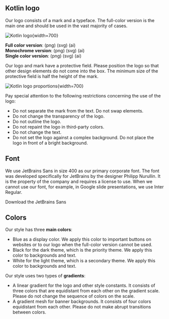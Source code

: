 [//]: # (title: Brand assets)

## Kotlin logo

Our logo consists of a mark and a typeface. The full-color version is the main one and should be used in the vast majority of cases.

![Kotlin logo](kotlin-logo.png){width=700}

**Full color version**: (png) (svg) (ai)  
**Monochrome version**: (png) (svg) (ai)  
**Single color version**: (png) (svg) (ai)

<!-- TODO: add links to files -->

Our logo and mark have a protective field. Please position the logo so that other design elements do not come into the box. The minimum size of the protective field is half the height of the mark.

![Kotlin logo proportions](kotlin-logo-guidelines.png){width=700}

Pay special attention to the following restrictions concerning the use of the logo:

* Do not separate the mark from the text. Do not swap elements.
* Do not change the transparency of the logo.
* Do not outline the logo.
* Do not repaint the logo in third-party colors.
* Do not change the text.
* Do not set the logo against a complex background. Do not place the logo in front of a bright background.

## Font

We use JetBrains Sans in size 400 as our primary corporate font.
The font was developed specifically for JetBrains by the designer Philipp Nurullin.
It is the property of the company and requires a license to use.
When we cannot use our font, for example, in Google slide presentations, we use Inter Regular.

Download the JetBrains Sans

<!-- TODO: add links to JetBrains Sans-->

## Colors

Our style has three **main colors**:

* Blue as a display color. We apply this color to important buttons on websites or to our logo when the full-color version cannot be used.
* Black for the dark theme, which is the priority theme. We apply this color to backgrounds and text.
* White for the light theme, which is a secondary theme. We apply this color to backgrounds and text.

Our style uses two types of **gradients**:
* A linear gradient for the logo and other style constants. It consists of three colors that are equidistant from each other on the gradient scale. Please do not change the sequence of colors on the scale.
* A gradient mesh for banner backgrounds. It consists of four colors equidistant from each other. Please do not make abrupt transitions between colors.